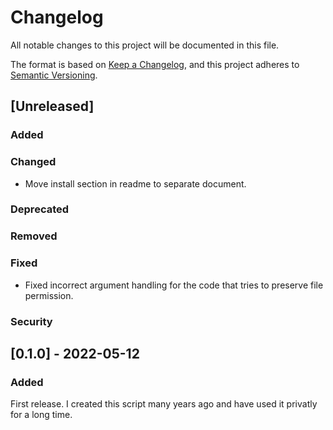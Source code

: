 # Changelog

All notable changes to this project will be documented in this file.

The format is based on [Keep a Changelog](https://keepachangelog.com/en/1.0.0/),
and this project adheres to [Semantic Versioning](https://semver.org/spec/v2.0.0.html).

## [Unreleased]

### Added

### Changed

- Move install section in readme to separate document.

### Deprecated

### Removed

### Fixed

- Fixed incorrect argument handling for the code that tries to preserve file
  permission.

### Security

## [0.1.0] - 2022-05-12

### Added

First release. I created this script many years ago and have used it
privatly for a long time.
